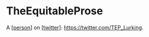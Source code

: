 # TheEquitableProse

A [[person]] on [[twitter]]: https://twitter.com/TEP_Lurking.


[//begin]: # "Autogenerated link references for markdown compatibility"
[person]: person "Person"
[twitter]: twitter "Twitter"
[//end]: # "Autogenerated link references"